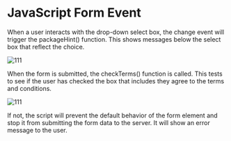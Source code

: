 # JavaScript Form Event

When a user interacts with the drop-down select box, the change event will trigger the packageHint() function. This shows messages below the select box that reflect the choice.

![111](https://cloud.githubusercontent.com/assets/18538482/16814788/58c0a650-4905-11e6-97db-e2ff5de829fa.png)

When the form is submitted, the checkTerms() function is called. This tests to see if the user has checked the box that includes they agree to the terms and conditions.

![111](https://cloud.githubusercontent.com/assets/18538482/16814898/d156e480-4905-11e6-9636-588ec051df14.png)

If not, the script will prevent the default behavior of the form element and stop it from submitting the form data to the server. It will show an error message to the user.
